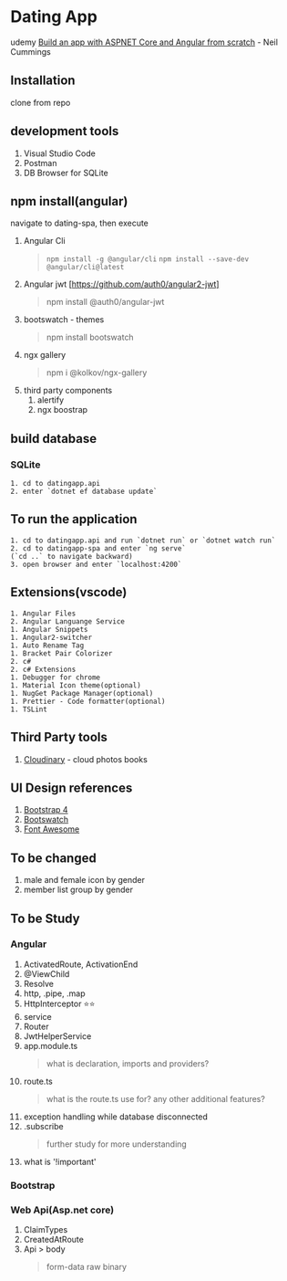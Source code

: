 # Dating App
udemy [Build an app with ASPNET Core and Angular from scratch](https://www.udemy.com/course/build-an-app-with-aspnet-core-and-angular-from-scratch/) - Neil Cummings

## Installation
  clone from repo

## development tools
  1. Visual Studio Code
  2. Postman
  3. DB Browser for SQLite

## npm install(angular)
  navigate to dating-spa, then execute
  1. Angular Cli
     > `npm install -g @angular/cli`
     > `npm install --save-dev @angular/cli@latest`
  1. Angular jwt [https://github.com/auth0/angular2-jwt]
     > npm install @auth0/angular-jwt
  1. bootswatch - themes
      > npm install bootswatch
  1. ngx gallery
      > npm i @kolkov/ngx-gallery
  1. third party components
     1. alertify
     1. ngx boostrap
     
## build database
### SQLite
    1. cd to datingapp.api
    2. enter `dotnet ef database update`

## To run the application
    1. cd to datingapp.api and run `dotnet run` or `dotnet watch run`
    2. cd to datingapp-spa and enter `ng serve`
    (`cd ..` to navigate backward)
    3. open browser and enter `localhost:4200`

## Extensions(vscode)
    1. Angular Files
    2. Angular Languange Service
    1. Angular Snippets
    1. Angular2-switcher
    1. Auto Rename Tag
    1. Bracket Pair Colorizer
    2. c#
    2. c# Extensions
    1. Debugger for chrome
    1. Material Icon theme(optional)
    1. NugGet Package Manager(optional)
    1. Prettier - Code formatter(optional)
    1. TSLint

## Third Party tools
  1. [Cloudinary](https://cloudinary.com/) - cloud photos books

## UI Design references
  1. [Bootstrap 4](https://getbootstrap.com/)
  1. [Bootswatch](https://bootswatch.com/)
  1. [Font Awesome](https://fontawesome.com/v4.7.0/icons/)
## To be changed
  1. male and female icon by gender
  1. member list group by gender
## To be Study
### Angular
  1. ActivatedRoute, ActivationEnd
  1. @ViewChild
  1. Resolve
  1. http, .pipe, .map
  1. HttpInterceptor :star::star:
  1. service
  1. Router
  1. JwtHelperService
  1. app.module.ts
     > what is declaration, imports and providers?
  1. route.ts
     > what is the route.ts use for?
     > any other additional features?
  1. exception handling while database disconnected
  1. .subscribe
     > further study for more understanding
  1. what is '!important'
### Bootstrap

### Web Api(Asp.net core)
  1. ClaimTypes
  1. CreatedAtRoute
  1. Api > body 
     > form-data
     > raw
     > binary



